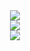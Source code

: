 <div align="center">
  <img src="https://komarev.com/ghpvc/?username=apoorvsxna&label=Profile+Views" />
</div>

<div align="center">
  <img src="http://github-profile-summary-cards.vercel.app/api/cards/profile-details?username=apoorvsxna&theme=transparent" />
</div>

<div align="center">
  <img src="http://github-profile-summary-cards.vercel.app/api/cards/stats?username=apoorvsxna&theme=transparent" />
</div>
